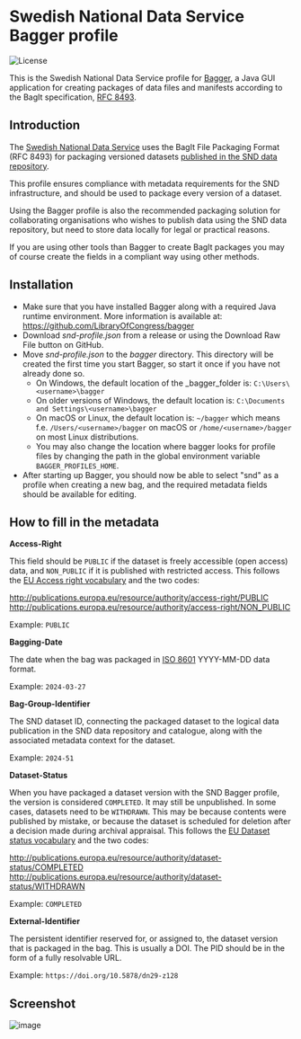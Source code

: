 # Swedish National Data Service Bagger profile
![License](https://img.shields.io/badge/License-Public--Domain-blue.svg)

This is the Swedish National Data Service profile for
[Bagger](https://github.com/LibraryOfCongress/bagger), a Java GUI application
for creating packages of data files and manifests according to the BagIt specification,
[RFC 8493](https://datatracker.ietf.org/doc/html/rfc8493).

## Introduction
The [Swedish National Data Service](https://snd.se) uses the BagIt File Packaging Format (RFC 8493) for packaging versioned datasets [published in the SND data repository](https://www.snd.se/en/describe-and-share-data).

This profile ensures compliance with metadata requirements for the SND infrastructure, and should be used to package every version of a dataset.

Using the Bagger profile is also the recommended packaging solution for collaborating organisations who wishes to publish data using the SND data repository, but need to store data locally for legal or practical reasons.

If you are using other tools than Bagger to create BagIt packages you may of course create the fields in a compliant way using other methods.

## Installation
* Make sure that you have installed Bagger along with a required Java runtime environment. More information is available at: https://github.com/LibraryOfCongress/bagger
* Download _snd-profile.json_ from a release or using the Download Raw File button on GitHub.
* Move _snd-profile.json_ to the _bagger_ directory. This directory will be created the first time you start Bagger, so start it once if you have not already done so.
    - On Windows, the default location of the _bagger_folder is:
```C:\Users\<username>\bagger```
    - On older versions of Windows, the default location is: 
```C:\Documents and Settings\<username>\bagger```
    - On macOS or Linux, the default location is: ```~/bagger``` which means f.e. ```/Users/<username>/bagger``` on macOS or ```/home/<username>/bagger``` on most Linux distributions.
    - You may also change the location where bagger looks for profile files by changing the path in the global environment variable ```BAGGER_PROFILES_HOME```.
* After starting up Bagger, you should now be able to select "snd" as a profile when creating a new bag, and the required metadata fields should be available for editing.

## How to fill in the metadata

**Access-Right**

This field should be ```PUBLIC``` if the dataset is freely accessible (open access) data, and ```NON_PUBLIC``` if it is published with restricted access. This follows the [EU Access right vocabulary](https://op.europa.eu/en/web/eu-vocabularies/concept-scheme/-/resource?uri=http://publications.europa.eu/resource/authority/access-right) and the two codes:

http://publications.europa.eu/resource/authority/access-right/PUBLIC  
http://publications.europa.eu/resource/authority/access-right/NON_PUBLIC  

Example: ```PUBLIC```

**Bagging-Date**

The date when the bag was packaged in [ISO 8601](https://www.iso.org/iso-8601-date-and-time-format.html) YYYY-MM-DD data format.

Example: ```2024-03-27```

**Bag-Group-Identifier**

The SND dataset ID, connecting the packaged dataset to the logical data publication in the SND data repository and catalogue, along with the associated metadata context for the dataset.

Example: ```2024-51```

**Dataset-Status**

When you have packaged a dataset version with the SND Bagger profile, the version is considered ```COMPLETED```. It may still be unpublished. In some cases, datasets need to be ```WITHDRAWN```. This may be because contents were published by mistake, or because the dataset is scheduled for deletion after a decision made during archival appraisal. This follows the [EU Dataset status vocabulary](https://op.europa.eu/en/web/eu-vocabularies/dataset/-/resource?uri=http://publications.europa.eu/resource/dataset/dataset-status) and the two codes:

http://publications.europa.eu/resource/authority/dataset-status/COMPLETED  
http://publications.europa.eu/resource/authority/dataset-status/WITHDRAWN  

Example: ```COMPLETED```

**External-Identifier**

The persistent identifier reserved for, or assigned to, the dataset version that is packaged in the bag. This is usually a DOI. The PID should be in the form of a fully resolvable URL.

Example: ```https://doi.org/10.5878/dn29-z128```

## Screenshot

![image](screenshots/snd-profile-bagger1.png)
